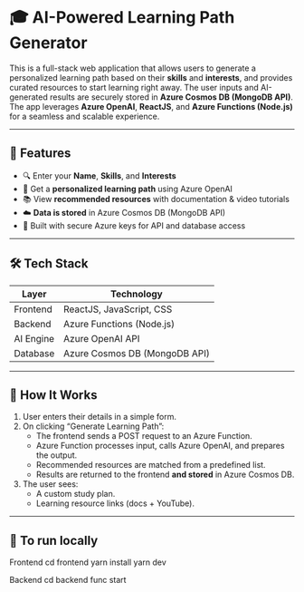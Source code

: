 # 🎓 AI-Powered Learning Path Generator

This is a full-stack web application that allows users to generate a personalized learning path based on their **skills** and **interests**, and provides curated resources to start learning right away. The user inputs and AI-generated results are securely stored in **Azure Cosmos DB (MongoDB API)**. The app leverages **Azure OpenAI**, **ReactJS**, and **Azure Functions (Node.js)** for a seamless and scalable experience.

---

## 🚀 Features

- 🔍 Enter your **Name**, **Skills**, and **Interests**
- 🤖 Get a **personalized learning path** using Azure OpenAI
- 📚 View **recommended resources** with documentation & video tutorials
- ☁️ **Data is stored** in Azure Cosmos DB (MongoDB API)
- 🔐 Built with secure Azure keys for API and database access

---

## 🛠️ Tech Stack

| Layer      | Technology                    |
|------------|-------------------------------|
| Frontend   | ReactJS, JavaScript, CSS      |
| Backend    | Azure Functions (Node.js)     |
| AI Engine  | Azure OpenAI API              |
| Database   | Azure Cosmos DB (MongoDB API) |

---

## 🧠 How It Works

1. User enters their details in a simple form.
2. On clicking “Generate Learning Path”:
   - The frontend sends a POST request to an Azure Function.
   - Azure Function processes input, calls Azure OpenAI, and prepares the output.
   - Recommended resources are matched from a predefined list.
   - Results are returned to the frontend **and stored** in Azure Cosmos DB.
3. The user sees:
   - A custom study plan.
   - Learning resource links (docs + YouTube).

---

## 🧾 To run locally
 Frontend
cd frontend
yarn install
yarn dev

 Backend
cd backend
func start
 
